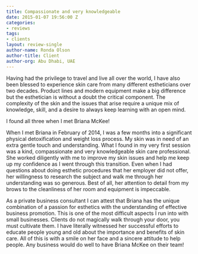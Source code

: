 ```yaml
---
title: Compassionate and very knowledgeable
date: 2015-01-07 19:56:00 Z
categories:
- reviews
tags:
- clients
layout: review-single
author-name: Ronda Olson
author-title: Client
author-org: Abu Dhabi, UAE
---
```


Having had the privilege to travel and live all over the world, I have also been blessed to experience skin care from many different estheticians over two decades. Product lines and modern equipment make a big difference but the esthetician is without a doubt the critical component. The complexity of the skin and the issues that arise require a unique mix of knowledge, skill, and a desire to always keep learning with an open mind.

I found all three when I met Briana McKee!

When I met Briana in February of 2014, I was a few months into a significant physical detoxification and weight loss process. My skin was in need of an extra gentle touch and understanding. What I found in my very first session was a kind, compassionate and very knowledgeable skin care professional. She worked diligently with me to improve my skin issues and help me keep up my confidence as I went through this transition. Even when I had questions about doing esthetic procedures that her employer did not offer, her willingness to research the subject and walk me through her understanding was so generous. Best of all, her attention to detail from my brows to the cleanliness of her room and equipment is impeccable.

As a private business consultant I can attest that Briana has the unique combination of a passion for esthetics with the understanding of effective business promotion. This is one of the most difficult aspects I run into with small businesses. Clients do not magically walk through your door, you must cultivate them. I have literally witnessed her successful efforts to educate people young and old about the importance and benefits of skin care. All of this is with a smile on her face and a sincere attitude to help people. Any business would do well to have Briana McKee on their team!
